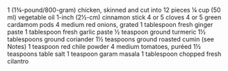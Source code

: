 1 (1¾-pound/800-gram) chicken, skinned and cut into 12 pieces
¼ cup (50 ml) vegetable oil
1-inch (2½-cm) cinnamon stick
4 or 5 cloves
4 or 5 green cardamom pods
4 medium red onions, grated
1 tablespoon fresh ginger paste
1 tablespoon fresh garlic paste
½ teaspoon ground turmeric
1½ tablespoons ground coriander
1½ teaspoons ground roasted cumin (see Notes)
1 teaspoon red chile powder
4 medium tomatoes, puréed
1½ teaspoons table salt
1 teaspoon garam masala
1 tablespoon chopped fresh cilantro